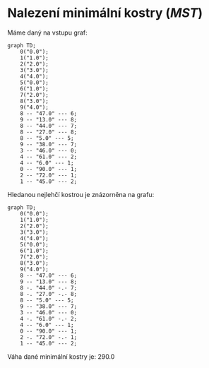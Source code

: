# Nalezení minimální kostry (*MST*)

Máme daný na vstupu graf:

```mermaid
graph TD;
	0("0.0");
	1("1.0");
	2("2.0");
	3("3.0");
	4("4.0");
	5("0.0");
	6("1.0");
	7("2.0");
	8("3.0");
	9("4.0");
	8 -- "47.0" --- 6;
	9 -- "13.0" --- 8;
	8 -- "44.0" --- 7;
	8 -- "27.0" --- 8;
	8 -- "5.0" --- 5;
	9 -- "38.0" --- 7;
	3 -- "46.0" --- 0;
	4 -- "61.0" --- 2;
	4 -- "6.0" --- 1;
	0 -- "90.0" --- 1;
	2 -- "72.0" --- 1;
	1 -- "45.0" --- 2;
```

Hledanou nejlehčí kostrou je znázorněna na grafu:

```mermaid
graph TD;
	0("0.0");
	1("1.0");
	2("2.0");
	3("3.0");
	4("4.0");
	5("0.0");
	6("1.0");
	7("2.0");
	8("3.0");
	9("4.0");
	8 -- "47.0" --- 6;
	9 -- "13.0" --- 8;
	8 -. "44.0" -.- 7;
	8 -. "27.0" -.- 8;
	8 -- "5.0" --- 5;
	9 -- "38.0" --- 7;
	3 -- "46.0" --- 0;
	4 -. "61.0" -.- 2;
	4 -- "6.0" --- 1;
	0 -- "90.0" --- 1;
	2 -. "72.0" -.- 1;
	1 -- "45.0" --- 2;
```

Váha dané minimální kostry je: 290.0
